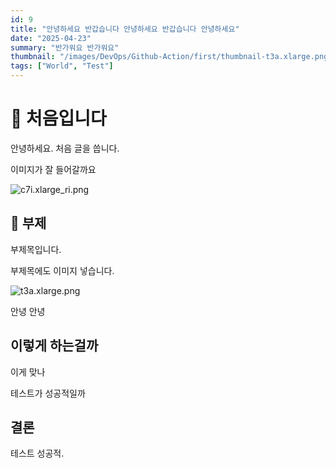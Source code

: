 ```yaml
---
id: 9
title: "안녕하세요 반갑습니다 안녕하세요 반갑습니다 안녕하세요"
date: "2025-04-23"
summary: "반가워요 반가워요"
thumbnail: "/images/DevOps/Github-Action/first/thumbnail-t3a.xlarge.png"
tags: ["World", "Test"]
---
```


# 🎨 처음입니다

안녕하세요. 처음 글을 씁니다.

이미지가 잘 들어갈까요

![c7i.xlarge_ri.png](/images/DevOps/Github-Action/first/c5ec0597-1b88-49b3-a443-2e58c95b7e3d-c7i.xlarge_ri.png)

## 🎨 부제

부제목입니다.

부제목에도 이미지 넣습니다.

![t3a.xlarge.png](/images/DevOps/Github-Action/first/80b8d77f-5d3f-4ba4-b268-e84f152e8bf9-t3a.xlarge.png)

안녕
안녕

## 이렇게 하는걸까

이게 맞나

테스트가 성공적일까

## 결론

테스트 성공적.
